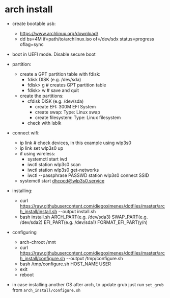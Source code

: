 # arch install

- create bootable usb:
  - <https://www.archlinux.org/download/>
  - dd bs=4M if=path/to/archlinux.iso of=/dev/sdx status=progress oflag=sync

- boot in UEFI mode. Disable secure boot

- partition:
  - create a GPT partition table with fdisk:
    - fdisk DISK (e.g. /dev/sda)
    - fdisk> g # creates GPT partition table
    - fdisk> w # save and quit
  - create the partitions:
    - cfdisk DISK (e.g. /dev/sda)
      - create EFI: 300M EFI System
      - create swap: Type: Linux swap
      - create filesystem: Type: Linux filesystem
    - check with lsblk

- connect wifi:
  - ip link # check devices, in this example using wlp3s0
  - ip link set wlp3s0 up
  - if using wireless:
    - systemctl start iwd
    - iwctl station wlp3s0 scan
    - iwctl station wlp3s0 get-networks
    - iwctl --passphrase PASSWD station wlp3s0 connect SSID
  - systemctl start dhcpcd@wlp3s0.service

- installing:
  - curl <https://raw.githubusercontent.com/diegoximenes/dotfiles/master/arch_install/install.sh> --output install.sh
  - bash install.sh ARCH_PART(e.g. /dev/sda3) SWAP_PART(e.g. /dev/sda2) EFI_PART(e.g. /dev/sda1) FORMAT_EFI_PART(y/n)

- configuring
  - arch-chroot /mnt
  - curl <https://raw.githubusercontent.com/diegoximenes/dotfiles/master/arch_install/configure.sh> --output /tmp/configure.sh
  - bash /tmp/configure.sh HOST_NAME USER
  - exit
  - reboot

- in case installing another OS after arch, to update grub just run `set_grub` from `arch_install/configure.sh`
